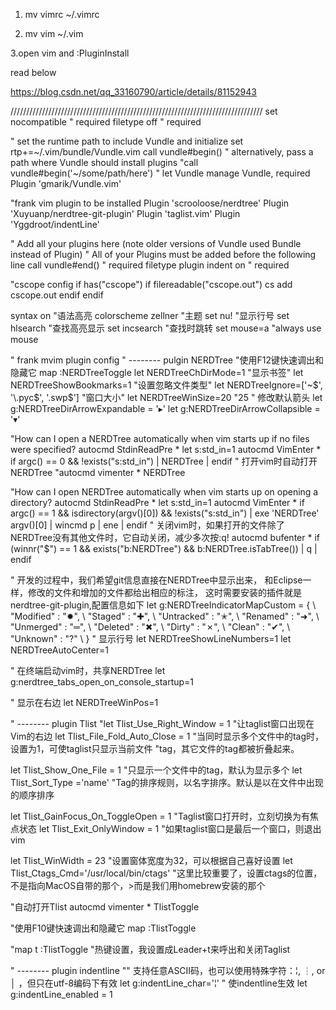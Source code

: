 1. mv vimrc ~/.vimrc

2. mv vim ~/.vim

3.open vim and :PluginInstall

read below

https://blog.csdn.net/qq_33160790/article/details/81152943

////////////////////////////////////////////////////////////////////////////////
set nocompatible              " required
filetype off                  " required
 
" set the runtime path to include Vundle and initialize
set rtp+=~/.vim/bundle/Vundle.vim
call vundle#begin()
" alternatively, pass a path where Vundle should install plugins
"call vundle#begin('~/some/path/here')
" let Vundle manage Vundle, required
Plugin 'gmarik/Vundle.vim'

"frank vim plugin to be installed
Plugin 'scrooloose/nerdtree'
Plugin 'Xuyuanp/nerdtree-git-plugin'
Plugin 'taglist.vim'
Plugin 'Yggdroot/indentLine'
 
" Add all your plugins here (note older versions of Vundle used Bundle instead of Plugin)
" All of your Plugins must be added before the following line
call vundle#end()		" required
filetype plugin indent on	" required

"cscope config
if has("cscope")
    if filereadable("cscope.out")
        cs add cscope.out
    endif
endif

syntax on			"语法高亮
colorscheme zellner		"主题
set nu!				"显示行号
set hlsearch			"查找高亮显示
set incsearch			"查找时跳转
set mouse=a			"always use mouse 

" frank mvim plugin config
" -------- pulgin NERDTree 
"使用F12键快速调出和隐藏它
map <F12> :NERDTreeToggle<CR>
let NERDTreeChDirMode=1
"显示书签"
let NERDTreeShowBookmarks=1
"设置忽略文件类型"
let NERDTreeIgnore=['\~$', '\.pyc$', '\.swp$']
"窗口大小"
let NERDTreeWinSize=20 "25
" 修改默认箭头
let g:NERDTreeDirArrowExpandable = '▸'
let g:NERDTreeDirArrowCollapsible = '▾'
 
"How can I open a NERDTree automatically when vim starts up if no files were specified?
autocmd StdinReadPre * let s:std_in=1
autocmd VimEnter * if argc() == 0 && !exists("s:std_in") | NERDTree | endif
" 打开vim时自动打开NERDTree
"autocmd vimenter * NERDTree           
 
"How can I open NERDTree automatically when vim starts up on opening a directory?
autocmd StdinReadPre * let s:std_in=1
autocmd VimEnter * if argc() == 1 && isdirectory(argv()[0]) && !exists("s:std_in") | exe 'NERDTree' argv()[0] | wincmd p | ene | endif
" 关闭vim时，如果打开的文件除了NERDTree没有其他文件时，它自动关闭，减少多次按:q!
autocmd bufenter * if (winnr("$") == 1 && exists("b:NERDTree") && b:NERDTree.isTabTree()) | q | endif
 
" 开发的过程中，我们希望git信息直接在NERDTree中显示出来， 和Eclipse一样，修改的文件和增加的文件都给出相应的标注， 这时需要安装的插件就是 nerdtree-git-plugin,配置信息如下
let g:NERDTreeIndicatorMapCustom = {
    \ "Modified"  : "✹",
    \ "Staged"    : "✚",
    \ "Untracked" : "✭",
    \ "Renamed"   : "➜",
    \ "Unmerged"  : "═",
    \ "Deleted"   : "✖",
    \ "Dirty"     : "✗",
    \ "Clean"     : "✔︎",
    \ "Unknown"   : "?"
    \ }
" 显示行号
let NERDTreeShowLineNumbers=1
let NERDTreeAutoCenter=1
 
" 在终端启动vim时，共享NERDTree
let g:nerdtree_tabs_open_on_console_startup=1

" 显示在右边
let NERDTreeWinPos=1

" -------- plugin Tlist
"let Tlist_Use_Right_Window = 1          "让taglist窗口出现在Vim的右边
let Tlist_File_Fold_Auto_Close = 1      "当同时显示多个文件中的tag时，设置为1，可使taglist只显示当前文件
					"tag，其它文件的tag都被折叠起来。

let Tlist_Show_One_File = 1             "只显示一个文件中的tag，默认为显示多个
let Tlist_Sort_Type ='name'             "Tag的排序规则，以名字排序。默认是以在文件中出现的顺序排序

let Tlist_GainFocus_On_ToggleOpen = 1       "Taglist窗口打开时，立刻切换为有焦点状态
let Tlist_Exit_OnlyWindow = 1           "如果taglist窗口是最后一个窗口，则退出vim

let Tlist_WinWidth = 23             "设置窗体宽度为32，可以根据自己喜好设置
let Tlist_Ctags_Cmd='/usr/local/bin/ctags'  "这里比较重要了，设置ctags的位置，不是指向MacOS自带的那个，>而是我们用homebrew安装的那个

"自动打开Tlist
autocmd vimenter * TlistToggle

"使用F10键快速调出和隐藏它
map <F10> :TlistToggle<CR>

"map t :TlistToggle<CR>              "热键设置，我设置成Leader+t来呼出和关闭Taglist

" -------- plugin indentline
"" 支持任意ASCII码，也可以使用特殊字符：¦, ┆, or │ ，但只在utf-8编码下有效
let g:indentLine_char='¦'
" 使indentline生效
let g:indentLine_enabled = 1

